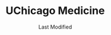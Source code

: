 ---
layout: location-page
date: Last Modified
description: "Local COVID-19 testing is available at UChicago Medicine in Chicago, Illinois, USA."
permalink: "locations/illinois/chicago/uchicago-medicine/"
tags:
  - locations
  - illinois
title: UChicago Medicine
uniqueName: uchicago-medicine
state: Illinois
stateAbbr: IL
hood: "Hyde Park"
address: ""
city: "Chicago"
zip: ""
zipsNearby: "" 
mapUrl: "http://maps.apple.com/?q=UChicago+Medicine&address=,Chicago,Illinois,"
locationType: Drive-thru
phone: "773-702-2800"
website: "https://www.uchicagomedicine.org/patients-visitors/patient-information/coronavirus-information/coronavirus-patient-education"
onlineBooking: undefined
closed: undefined
closedUpdate: April 20th, 2020
notes: "By appointment only. Only for individuals with symptoms. For all members of the community. Free. Requires phone screen."
days: Weekdays
hours: 9AM-4PM
ctaMessage: Learn more
ctaUrl: "https://www.uchicagomedicine.org/patients-visitors/patient-information/coronavirus-information/coronavirus-patient-education"
---